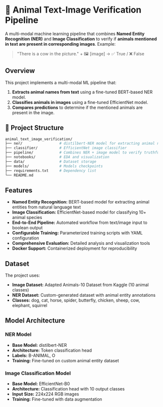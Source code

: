 # 🐾 Animal Text-Image Verification Pipeline

A multi-modal machine learning pipeline that combines **Named Entity Recognition (NER)** and **Image Classification** to verify if **animals mentioned in text are present in corresponding images**.
Example:
>  "There is a cow in the picture." + 🖼️ [image] → ✅ True / ❌ False

## Overview
This project implements a multi-modal ML pipeline that:
1. **Extracts animal names from text** using a fine-tuned BERT-based NER model.
2. **Classifies animals in images** using a fine-tuned EfficientNet model.
3. **Compares predictions** to determine if the mentioned animals are present in the image.

## 📁 Project Structure
```bash
animal_text_image_verification/
├── ner/                 # distilbert-NER model for extracting animal names
├── classifier/          # EfficientNet image classifier
├── pipeline/            # Combines NER + image model to verify truthfulness
├── notebooks/           # EDA and visualization
├── data/                # Dataset storage
├── models/              # Models checkpoints
├── requirements.txt     # Dependency list
└── README.md
```

## Features
- **Named Entity Recognition:** BERT-based model for extracting animal entities from natural language text
- **Image Classification:** EfficientNet-based model for classifying 10+ animal species
- **End-to-End Pipeline:** Automated workflow from text/image input to boolean output
- **Configurable Training:** Parameterized training scripts with YAML configuration
- **Comprehensive Evaluation:** Detailed analysis and visualization tools
- **Docker Support:** Containerized deployment for reproducibility


## Dataset
The project uses:
- **Image Dataset:** Adapted Animals-10 Dataset from Kaggle (10 animal classes)
- **NER Dataset:** Custom-generated dataset with animal entity annotations
- **Classes:** dog, cat, horse, spider, butterfly, chicken, sheep, cow, elephant, squirrel

## Model Architecture
### NER Model
- **Base Model:** distilbert-NER
- **Architecture:** Token classification head
- **Labels:** B-ANIMAL, O
- **Training:** Fine-tuned on custom animal entity dataset

### Image Classification Model
- **Base Model:** EfficientNet-B0
- **Architecture:** Classification head with 10 output classes
- **Input Size:** 224x224 RGB images
- **Training:** Fine-tuned with data augmentation
